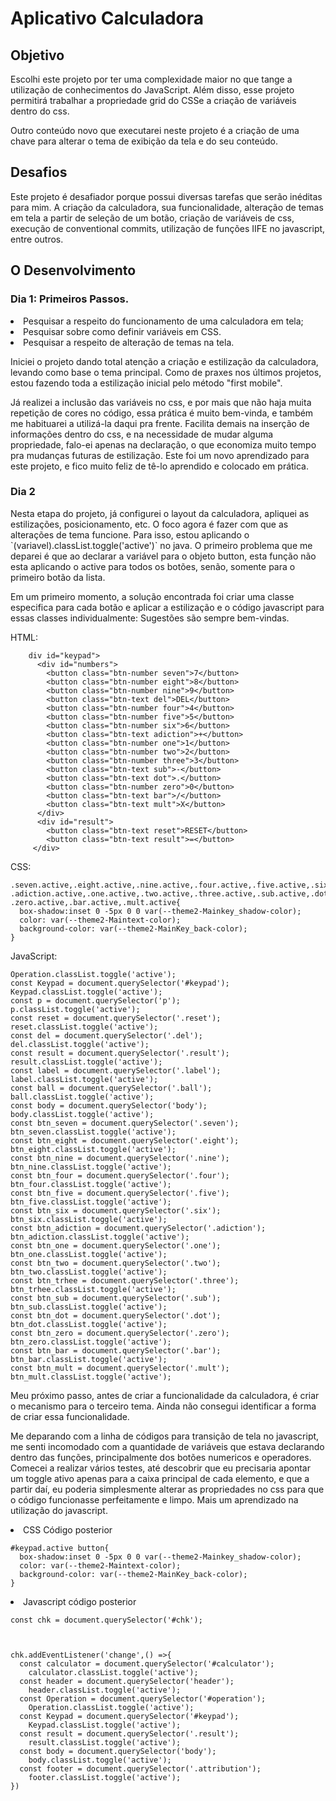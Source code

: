 <h1> Aplicativo Calculadora</h1>

<h2> Objetivo</h2>

<p> Escolhi este projeto por ter uma complexidade maior no que tange a utilização de conhecimentos do JavaScript. Além disso, esse projeto permitirá trabalhar a propriedade grid do CSSe a criação de variáveis dentro do css.</p>

<p> Outro conteúdo novo que executarei neste projeto é a criação de uma chave para alterar o tema de exibição da tela e do seu conteúdo.</p>

<h2> Desafios</h2>

<p> Este projeto é desafiador porque possui diversas tarefas que serão inéditas para mim. A criação da calculadora, sua funcionalidade, alteração de temas em tela a partir de seleção de um botão, criação de variáveis de css, execução de conventional commits, utilização de funções IIFE no javascript, entre outros.</p>

<h2>O Desenvolvimento</h2>

<h3> Dia 1: Primeiros Passos.</h3>

  <li> Pesquisar a respeito do funcionamento de uma calculadora em tela;</li>
  <li> Pesquisar sobre como definir variáveis em CSS.</li>
  <li> Pesquisar a respeito de alteração de temas na tela.</li>
  <p></p>

<p> Iniciei o projeto dando total atenção a criação e estilização da calculadora, levando como base o tema principal. Como de praxes nos últimos projetos, estou fazendo toda a estilização inicial pelo método "first mobile".</p> 
<p> Já realizei a inclusão das variáveis no css, e por mais que não haja muita repetição de cores no código, essa prática é muito bem-vinda, e também me habituarei a utilizá-la daqui pra frente. Facilita demais na inserção de informações dentro do css, e na necessidade de mudar alguma propriedade, falo-ei apenas na declaração, o que economiza muito  tempo pra mudanças futuras de estilização. Este foi um novo aprendizado para este projeto, e fico muito feliz de tê-lo aprendido e colocado em prática.</p>

<h3> Dia 2</h3>

<p> Nesta etapa do projeto, já configurei o layout da calculadora, apliquei as estilizações, posicionamento, etc. O foco agora é fazer com que as alterações de tema funcione. Para isso, estou aplicando o `(variavel).classList.toggle('active')` no java. O primeiro problema que me deparei é que ao declarar a variável para o objeto button, esta função não esta aplicando o active para todos os botões, senão, somente para o primeiro botão da lista.</p>

<p> Em um primeiro momento, a solução encontrada foi criar uma classe especifica para cada botão e aplicar a estilização e o código javascript para essas classes individualmente: Sugestões são sempre bem-vindas.</p>

<p> HTML:</p>

          
        div id="keypad">
          <div id="numbers">
            <button class="btn-number seven">7</button>
            <button class="btn-number eight">8</button>
            <button class="btn-number nine">9</button>
            <button class="btn-text del">DEL</button>
            <button class="btn-number four">4</button>
            <button class="btn-number five">5</button>
            <button class="btn-number six">6</button>
            <button class="btn-text adiction">+</button>
            <button class="btn-number one">1</button>
            <button class="btn-number two">2</button>
            <button class="btn-number three">3</button>
            <button class="btn-text sub">-</button>
            <button class="btn-text dot">.</button>
            <button class="btn-number zero">0</button>
            <button class="btn-text bar">/</button>
            <button class="btn-text mult">X</button>
          </div>
          <div id="result">
            <button class="btn-text reset">RESET</button>
            <button class="btn-text result">=</button>
         </div>
        

<p> CSS:</p>

    
    .seven.active,.eight.active,.nine.active,.four.active,.five.active,.six.active,
    .adiction.active,.one.active,.two.active,.three.active,.sub.active,.dot.active,
    .zero.active,.bar.active,.mult.active{
      box-shadow:inset 0 -5px 0 0 var(--theme2-Mainkey_shadow-color);
      color: var(--theme2-Maintext-color);
      background-color: var(--theme2-MainKey_back-color);
    }
    

<p> JavaScript:</p>


    Operation.classList.toggle('active');
    const Keypad = document.querySelector('#keypad');
    Keypad.classList.toggle('active');
    const p = document.querySelector('p');
    p.classList.toggle('active');
    const reset = document.querySelector('.reset');
    reset.classList.toggle('active');
    const del = document.querySelector('.del');
    del.classList.toggle('active');
    const result = document.querySelector('.result');
    result.classList.toggle('active');
    const label = document.querySelector('.label');
    label.classList.toggle('active');
    const ball = document.querySelector('.ball');
    ball.classList.toggle('active');
    const body = document.querySelector('body');
    body.classList.toggle('active');
    const btn_seven = document.querySelector('.seven');
    btn_seven.classList.toggle('active');
    const btn_eight = document.querySelector('.eight');
    btn_eight.classList.toggle('active');
    const btn_nine = document.querySelector('.nine');
    btn_nine.classList.toggle('active');
    const btn_four = document.querySelector('.four');
    btn_four.classList.toggle('active');
    const btn_five = document.querySelector('.five');
    btn_five.classList.toggle('active');
    const btn_six = document.querySelector('.six');
    btn_six.classList.toggle('active');
    const btn_adiction = document.querySelector('.adiction');
    btn_adiction.classList.toggle('active');
    const btn_one = document.querySelector('.one');
    btn_one.classList.toggle('active');
    const btn_two = document.querySelector('.two');
    btn_two.classList.toggle('active');
    const btn_trhee = document.querySelector('.three');
    btn_trhee.classList.toggle('active');
    const btn_sub = document.querySelector('.sub');
    btn_sub.classList.toggle('active');
    const btn_dot = document.querySelector('.dot');
    btn_dot.classList.toggle('active');
    const btn_zero = document.querySelector('.zero');
    btn_zero.classList.toggle('active');
    const btn_bar = document.querySelector('.bar');
    btn_bar.classList.toggle('active');
    const btn_mult = document.querySelector('.mult');
    btn_mult.classList.toggle('active'); 


<p> Meu próximo passo, antes de criar a funcionalidade da calculadora, é criar o mecanismo para o terceiro tema. Ainda não consegui identificar a forma de criar essa funcionalidade.</p>

<p> Me deparando com a linha de códigos para transição de tela no javascript, me senti incomodado com a quantidade de variáveis que estava declarando dentro das funções, principalmente dos botões numericos e operadores. Comecei a realizar vários testes, até descobrir que eu precisaria apontar um toggle ativo apenas para a caixa principal de cada elemento, e que a partir daí, eu poderia simplesmente alterar as propriedades no css para que o código funcionasse perfeitamente e limpo. Mais um aprendizado na utilização do javascript.</p>

  <li> CSS Código posterior</li>


    #keypad.active button{
      box-shadow:inset 0 -5px 0 0 var(--theme2-Mainkey_shadow-color);
      color: var(--theme2-Maintext-color);
      background-color: var(--theme2-MainKey_back-color);
    }
    

  <li> Javascript código posterior</li>


    const chk = document.querySelector('#chk');



    chk.addEventListener('change',() =>{
      const calculator = document.querySelector('#calculator');
        calculator.classList.toggle('active');
      const header = document.querySelector('header');
        header.classList.toggle('active');
      const Operation = document.querySelector('#operation');
        Operation.classList.toggle('active');
      const Keypad = document.querySelector('#keypad');
        Keypad.classList.toggle('active');
      const result = document.querySelector('.result');
        result.classList.toggle('active');
      const body = document.querySelector('body');
        body.classList.toggle('active');
      const footer = document.querySelector('.attribution');
        footer.classList.toggle('active');
    })
    
